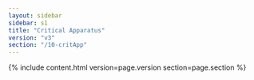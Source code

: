 ```yaml
---
layout: sidebar
sidebar: s1
title: "Critical Apparatus"
version: "v3"
section: "/10-critApp"
---
```

{% include content.html version=page.version section=page.section %}